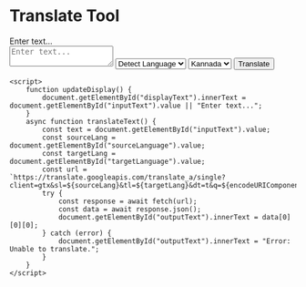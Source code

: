 <!DOCTYPE html>
<html lang="en">
<body>
    <div class="container">
        <h1>Translate Tool</h1>
        
<body>
    <div class="container">
        <div class="display-box" id="displayText">Enter text...</div>
        <textarea id="inputText" placeholder="Enter text..." oninput="updateDisplay()"></textarea>
        <select id="sourceLanguage">
            <option value="auto">Detect Language</option>
            <option value="en">English</option>
            <option value="kn">Kannada</option>
        </select>
        <select id="targetLanguage">
            <option value="kn">Kannada</option>
            <option value="en">English</option>
        </select>
        <button onclick="translateText()">Translate</button>
        <div class="output" id="outputText"></div>
    </div>

    <script>
        function updateDisplay() {
            document.getElementById("displayText").innerText = document.getElementById("inputText").value || "Enter text...";
        }
        async function translateText() {
            const text = document.getElementById("inputText").value;
            const sourceLang = document.getElementById("sourceLanguage").value;
            const targetLang = document.getElementById("targetLanguage").value;
            const url = `https://translate.googleapis.com/translate_a/single?client=gtx&sl=${sourceLang}&tl=${targetLang}&dt=t&q=${encodeURIComponent(text)}`;
            try {
                const response = await fetch(url);
                const data = await response.json();
                document.getElementById("outputText").innerText = data[0][0][0];
            } catch (error) {
                document.getElementById("outputText").innerText = "Error: Unable to translate.";
            }
        }
    </script>
</body>
</html>


